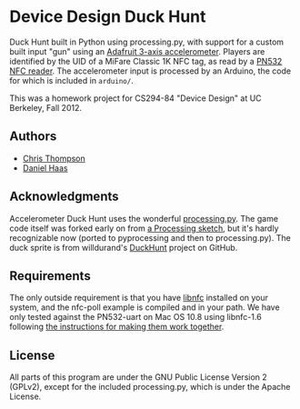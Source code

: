 Device Design Duck Hunt
=======================

Duck Hunt built in Python using processing.py, with support for a custom built
input "gun" using an [Adafruit 3-axis
accelerometer](http://www.adafruit.com/products/163). Players are identified
by the UID of a MiFare Classic 1K NFC tag, as read by a [PN532 NFC
reader](http://adafruit.com/products/364). The accelerometer input is
processed by an Arduino, the code for which is included in `arduino/`.

This was a homework project for CS294-84 "Device Design" at UC Berkeley, Fall 2012.

Authors
-------

* [Chris Thompson](http://www.cs.berkeley.edu/~cthompson)
* [Daniel Haas](http://www.cs.berkeley.edu/~dhaas)

Acknowledgments
---------------

Accelerometer Duck Hunt uses the wonderful
[processing.py](http://github.com/jdf/processing.py). The game code itself was
forked early on from [a Processing
sketch](http://www.openprocessing.org/sketch/5927), but it's hardly
recognizable now (ported to pyprocessing and then to processing.py). The duck
sprite is from willdurand's [DuckHunt](https://github.com/willdurand/DuckHunt)
project on GitHub.

Requirements
------------

The only outside requirement is that you have [libnfc](http://www.libnfc.org/)
installed on your system, and the nfc-poll example is compiled and in your
path. We have only tested against the PN532-uart on Mac OS 10.8 using
libnfc-1.6 following [the instructions for making them work
together](http://www.ladyada.net/wiki/tutorials/products/rfidnfc/libnfc.html).

License
-------

All parts of this program are under the GNU Public License Version 2 (GPLv2),
except for the included processing.py, which is under the Apache License.
